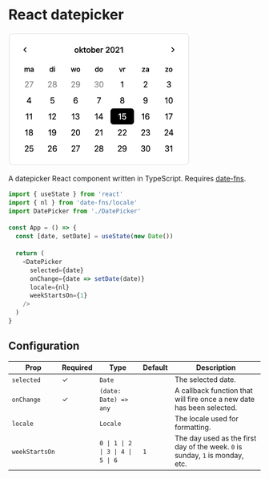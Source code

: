 # React datepicker

![React datepicker](./screenshot.png 'React datepicker')

A datepicker React component written in TypeScript. Requires [date-fns](https://www.npmjs.com/package/date-fns).

```js
import { useState } from 'react'
import { nl } from 'date-fns/locale'
import DatePicker from './DatePicker'

const App = () => {
  const [date, setDate] = useState(new Date())

  return (
    <DatePicker
      selected={date}
      onChange={date => setDate(date)}
      locale={nl}
      weekStartsOn={1}
    />
  )
}
```

## Configuration

| Prop           | Required | Type                              | Default | Description                                                                   |
| -------------- | -------- | --------------------------------- | ------- | ----------------------------------------------------------------------------- |
| `selected`     | &check;  | `Date`                            |         | The selected date.                                                            |
| `onChange`     | &check;  | `(date: Date) => any`             |         | A callback function that will fire once a new date has been selected.         |
| `locale`       |          | `Locale`                          |         | The locale used for formatting.                                               |
| `weekStartsOn` |          | `0 \| 1 \| 2 \| 3 \| 4 \| 5 \| 6` | `1`     | The day used as the first day of the week. `0` is sunday, `1` is monday, etc. |
